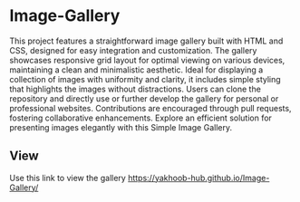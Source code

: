 # Image-Gallery

This project features a straightforward image gallery built with HTML and CSS, designed for easy integration and customization. The gallery showcases responsive grid layout for optimal viewing on various devices, maintaining a clean and minimalistic aesthetic. Ideal for displaying a collection of images with uniformity and clarity, it includes simple styling that highlights the images without distractions. Users can clone the repository and directly use or further develop the gallery for personal or professional websites. Contributions are encouraged through pull requests, fostering collaborative enhancements. Explore an efficient solution for presenting images elegantly with this Simple Image Gallery.

## View

Use this link to view the gallery https://yakhoob-hub.github.io/Image-Gallery/

